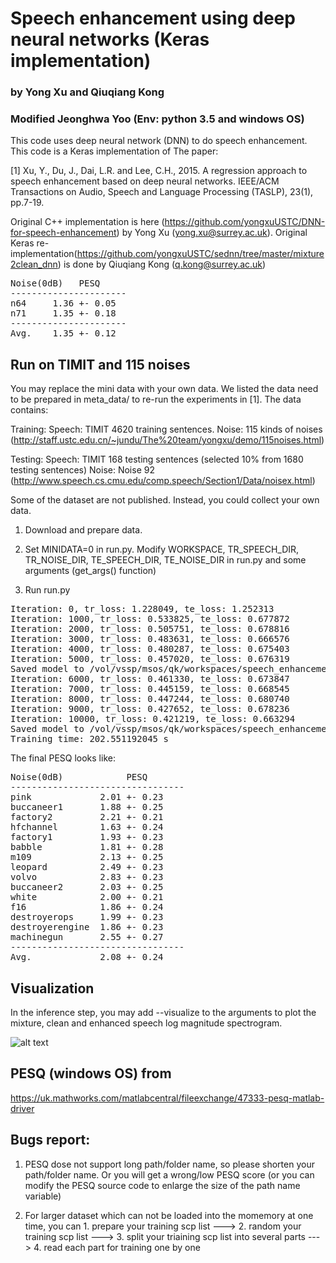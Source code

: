 # Speech enhancement using deep neural networks (Keras implementation)
### by Yong Xu and Qiuqiang Kong
### Modified Jeonghwa Yoo (Env: python 3.5 and windows OS)

This code uses deep neural network (DNN) to do speech enhancement. This code is a Keras implementation of The paper:

[1] Xu, Y., Du, J., Dai, L.R. and Lee, C.H., 2015. A regression approach to speech enhancement based on deep neural networks. IEEE/ACM Transactions on Audio, Speech and Language Processing (TASLP), 23(1), pp.7-19.

Original C++ implementation is here (https://github.com/yongxuUSTC/DNN-for-speech-enhancement) by Yong Xu (yong.xu@surrey.ac.uk). 
Original Keras re-implementation(https://github.com/yongxuUSTC/sednn/tree/master/mixture2clean_dnn) is done by Qiuqiang Kong (q.kong@surrey.ac.uk)

<pre>
Noise(0dB)   PESQ
----------------------
n64     1.36 +- 0.05
n71     1.35 +- 0.18
----------------------
Avg.    1.35 +- 0.12
</pre>

## Run on TIMIT and 115 noises
You may replace the mini data with your own data. We listed the data need to be prepared in meta_data/ to re-run the experiments in [1]. The data contains:

Training:
Speech: TIMIT 4620 training sentences. 
Noise: 115 kinds of noises (http://staff.ustc.edu.cn/~jundu/The%20team/yongxu/demo/115noises.html)

Testing:
Speech: TIMIT 168 testing sentences (selected 10% from 1680 testing sentences)
Noise: Noise 92 (http://www.speech.cs.cmu.edu/comp.speech/Section1/Data/noisex.html)

Some of the dataset are not published. Instead, you could collect your own data. 

1. Download and prepare data. 

2. Set MINIDATA=0 in run.py. Modify WORKSPACE, TR_SPEECH_DIR, TR_NOISE_DIR, TE_SPEECH_DIR, TE_NOISE_DIR in run.py and some arguments (get_args() function) 

3. Run run.py

<pre>
Iteration: 0, tr_loss: 1.228049, te_loss: 1.252313
Iteration: 1000, tr_loss: 0.533825, te_loss: 0.677872
Iteration: 2000, tr_loss: 0.505751, te_loss: 0.678816
Iteration: 3000, tr_loss: 0.483631, te_loss: 0.666576
Iteration: 4000, tr_loss: 0.480287, te_loss: 0.675403
Iteration: 5000, tr_loss: 0.457020, te_loss: 0.676319
Saved model to /vol/vssp/msos/qk/workspaces/speech_enhancement/models/0db/md_5000iters.h5
Iteration: 6000, tr_loss: 0.461330, te_loss: 0.673847
Iteration: 7000, tr_loss: 0.445159, te_loss: 0.668545
Iteration: 8000, tr_loss: 0.447244, te_loss: 0.680740
Iteration: 9000, tr_loss: 0.427652, te_loss: 0.678236
Iteration: 10000, tr_loss: 0.421219, te_loss: 0.663294
Saved model to /vol/vssp/msos/qk/workspaces/speech_enhancement/models/0db/md_10000iters.h5
Training time: 202.551192045 s
</pre>

The final PESQ looks like:

<pre>
Noise(0dB)            PESQ
---------------------------------
pink             2.01 +- 0.23
buccaneer1       1.88 +- 0.25
factory2         2.21 +- 0.21
hfchannel        1.63 +- 0.24
factory1         1.93 +- 0.23
babble           1.81 +- 0.28
m109             2.13 +- 0.25
leopard          2.49 +- 0.23
volvo            2.83 +- 0.23
buccaneer2       2.03 +- 0.25
white            2.00 +- 0.21
f16              1.86 +- 0.24
destroyerops     1.99 +- 0.23
destroyerengine  1.86 +- 0.23
machinegun       2.55 +- 0.27
---------------------------------
Avg.             2.08 +- 0.24
</pre>


## Visualization
In the inference step, you may add --visualize to the arguments to plot the mixture, clean and enhanced speech log magnitude spectrogram. 

![alt text](https://github.com/yongxuUSTC/deep_learning_based_speech_enhancement_keras_python/blob/master/mixture2clean_dnn/appendix/enhanced_log_sp.png)

## PESQ (windows OS) from
https://uk.mathworks.com/matlabcentral/fileexchange/47333-pesq-matlab-driver

## Bugs report:
1. PESQ dose not support long path/folder name, so please shorten your path/folder name. Or you will get a wrong/low PESQ score (or you can modify the PESQ source code to enlarge the size of the path name variable)

2. For larger dataset which can not be loaded into the momemory at one time, you can 1. prepare your training scp list ---> 2. random your training scp list ---> 3. split your triaining scp list into several parts ---> 4. read each part for training one by one
